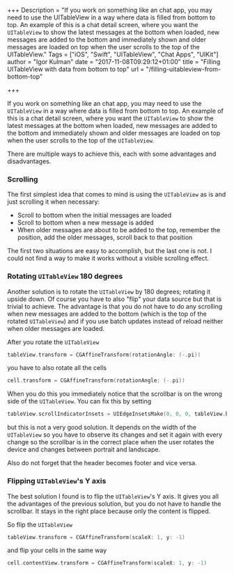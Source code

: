 +++
Description = "If you work on something like an chat app, you may need to use the UITableView in a way where data is filled from bottom to top. An example of this is a chat detail screen, where you want the `UITableView` to show the latest messages at the bottom when loaded, new messages are added to the bottom and immediately shown and older messages are loaded on top when the user scrolls to the top of the UITableView."
Tags = ["iOS", "Swift", "UITableView", "Chat Apps", "UIKit"]
author = "Igor Kulman"
date = "2017-11-08T09:29:12+01:00"
title = "Filling UITableView with data from bottom to top"
url = "/filling-uitableview-from-bottom-top"

+++

If you work on something like an chat app, you may need to use the `UITableView` in a way where data is filled from bottom to top. An example of this is a chat detail screen, where you want the `UITableView` to show the latest messages at the bottom when loaded, new messages are added to the bottom and immediately shown and older messages are loaded on top when the user scrolls to the top of the `UITableView`.

There are multiple ways to achieve this, each with some advantages and disadvantages.

### Scrolling

The first simplest idea that comes to mind is using the `UITableView` as is and just scrolling it when necessary:

- Scroll to bottom when the initial messages are loaded
- Scroll to bottom when a new message is added
- When older messages are about to be added to the top, remember the position, add the older messages, scroll back to that position

The first two situations are easy to accomplish, but the last one is not. I could not find a way to make it works without a visible scrolling effect.

### Rotating `UITableView` 180 degrees

Another solution is to rotate the `UITableView` by 180 degrees; rotating it upside down. Of course you have to also "flip" your data source but that is trivial to achieve. The advantage is that you do not have to do any scrolling when new messages are added to the bottom (which is the top of the rotated `UITableView`) and if you use batch updates instead of reload neither when older messages are loaded.

<!--more-->

After you rotate the `UITableView`

```swift
tableView.transform = CGAffineTransform(rotationAngle: (-.pi))
```

you have to also rotate all the cells

```swift
cell.transform = CGAffineTransform(rotationAngle: (-.pi))
```

When you do this you immediately notice that the scrollbar is on the wrong side of the `UITableView`. You can fix this by setting

```swift
tableView.scrollIndicatorInsets = UIEdgeInsetsMake(0, 0, 0, tableView.bounds.size.width - 10)
```

but this is not a very good solution. It depends on the width of the `UITableView` so you have to observe its changes and set it again with every change so the scrollbar is in the correct place when the user rotates the device and changes between portrait and landscape.

Also do not forget that the header becomes footer and vice versa.

### Flipping `UITableView`'s Y axis

The best solution I found is to flip the `UITableView`'s Y axis. It gives you all the advantages of the previous solution, but you do not have to handle the scrollbar. It stays in the right place because only the content is flipped.

So flip the `UITableView`

```swift
tableView.transform = CGAffineTransform(scaleX: 1, y: -1)
```

and flip your cells in the same way

```swift
cell.contentView.transform = CGAffineTransform(scaleX: 1, y: -1)

```
